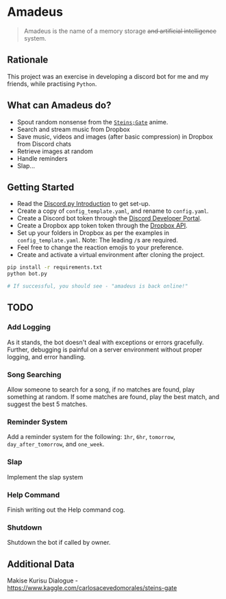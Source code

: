 # Amadeus

> Amadeus is the name of a memory storage ~~and artificial intelligence~~ system.


## Rationale
This project was an exercise in developing a discord bot for me and my friends,
while practising `Python`.


## What can Amadeus do?
- Spout random nonsense from the
[`Steins;Gate`](https://myanimelist.net/anime/9253/Steins_Gate) anime.
- Search and stream music from Dropbox
- Save music, videos and images (after basic compression) in Dropbox from Discord
chats
- Retrieve images at random
- Handle reminders
- Slap...


## Getting Started
- Read the [Discord.py Introduction](https://discordpy.readthedocs.io/en/stable/intro.html)
to get set-up.
- Create a copy of `config_template.yaml`, and rename to `config.yaml`.
- Create a Discord bot token through the
[Discord Developer Portal](https://discord.com/developers/docs/intro).
- Create a Dropbox app token token through the
[Dropbox API](https://www.dropbox.com/developers/reference/getting-started?_tk=guides_lp&_ad=guides2&_camp=get_started).
- Set up your folders in Dropbox as per the examples in `config_template.yaml`.
Note: The leading `/`s are required.
- Feel free to change the reaction emojis to your preference.
- Create and activate a virtual environment after cloning the project.

```bash
pip install -r requirements.txt
python bot.py

# If successful, you should see - "amadeus is back online!"
```


## TODO
### Add Logging
As it stands, the bot doesn't deal with exceptions or errors gracefully. Further,
debugging is painful on a server environment without proper logging, and error
handling.

### Song Searching
Allow someone to search for a song, if no matches are found, play something at
random. If some matches are found, play the best match, and suggest the best
5 matches.

### Reminder System
Add a reminder system for the following: `1hr`, `6hr`, `tomorrow`,
`day_after_tomorrow`, and `one_week`.

### Slap
Implement the slap system

### Help Command
Finish writing out the Help command cog.

### Shutdown
Shutdown the bot if called by owner.


## Additional Data
Makise Kurisu Dialogue - https://www.kaggle.com/carlosacevedomorales/steins-gate
